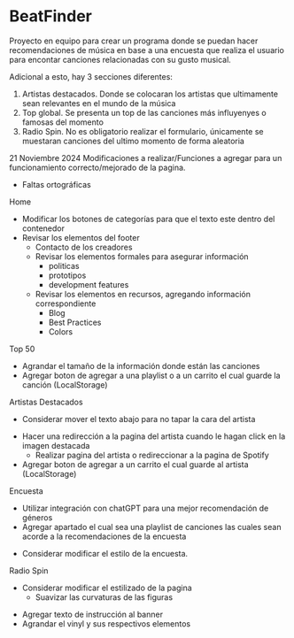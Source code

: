 # BeatFinder
Proyecto en equipo para crear un programa donde se puedan hacer recomendaciones
de música en base a una encuesta que realiza el usuario para encontar canciones
relacionadas con su gusto musical.

Adicional a esto, hay 3 secciones diferentes:
1. Artistas destacados. Donde se colocaran los artistas que ultimamente sean relevantes en el mundo de la música
2. Top global. Se presenta un top de las canciones más influyenyes o famosas del momento
3. Radio Spin. No es obligatorio realizar el formulario, únicamente se muestaran canciones del ultimo momento de forma aleatoria

21 Noviembre 2024
Modificaciones a realizar/Funciones a agregar para un funcionamiento correcto/mejorado de la pagina.
- Faltas ortográficas 

Home 
- Modificar los botones de categorías para que el texto este dentro del contenedor
- Revisar los elementos del footer
    - Contacto de los creadores
    - Revisar los elementos formales para asegurar información
        -  politicas
        - prototipos
        - development features
    - Revisar los elementos en recursos, agregando información correspondiente
        - Blog 
        - Best Practices
        - Colors

Top 50
- Agrandar el tamaño de la información donde están  las canciones
- Agregar boton de agregar a una playlist o a un carrito el cual guarde la canción  (LocalStorage)

Artistas Destacados
* Considerar mover el texto abajo para no tapar la cara del artista
- Hacer una redirección a la pagina del artista cuando le hagan click en la imagen destacada
    - Realizar pagina del artista o redireccionar a la pagina de Spotify
- Agregar boton  de agregar a un carrito el cual guarde al artista (LocalStorage)

Encuesta
- Utilizar integración con chatGPT para una mejor recomendación de géneros
- Agregar apartado el cual sea una playlist de canciones las cuales sean acorde a la recomendaciones de la encuesta
* Considerar modificar el estilo de la encuesta.

Radio Spin 
* Considerar modificar el estilizado de la pagina
    * Suavizar las curvaturas de las figuras
- Agregar texto de instrucción al banner
- Agrandar el vinyl y sus respectivos elementos
